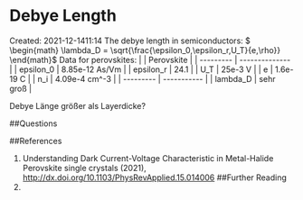 # Debye Length
Created: 2021-12-1411:14
The debye length in semiconductors:
$ \begin{math}
\lambda_D = \sqrt{\frac{\epsilon_0\,\epsilon_r\,U_T}{e\,\rho}}
\end{math}$
Data for perovskites:
|           | Perovskite     |
| --------- | -------------- |
| epsilon_0 | 8.85e-12 As/Vm |
| epsilon_r | 24.1           |
| U_T       | 25e-3   V      |
| e         | 1.6e-19 C      |
| n_i       | 4.09e-4 cm^-3   |
| --------- | -----------    |
| lambda_D  | sehr groß      |

Debye Länge größer als Layerdicke?

##Questions 

##References
1. Understanding Dark Current-Voltage Characteristic in Metal-Halide Perovskite single crystals (2021), http://dx.doi.org/10.1103/PhysRevApplied.15.014006
##Further Reading
1. 